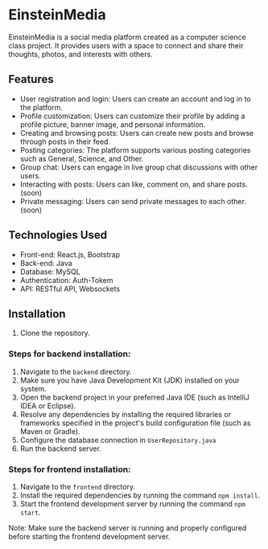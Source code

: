 # EinsteinMedia

EinsteinMedia is a social media platform created as a computer science class project. It provides users with a space to connect and share their thoughts, photos, and interests with others.

## Features

- User registration and login: Users can create an account and log in to the platform.
- Profile customization: Users can customize their profile by adding a profile picture, banner image, and personal information.
- Creating and browsing posts: Users can create new posts and browse through posts in their feed.
- Posting categories: The platform supports various posting categories such as General, Science, and Other.
- Group chat: Users can engage in live group chat discussions with other users.
- Interacting with posts: Users can like, comment on, and share posts. (soon)
- Private messaging: Users can send private messages to each other. (soon)

## Technologies Used

- Front-end: React.js, Bootstrap
- Back-end: Java
- Database: MySQL
- Authentication: Auth-Tokem
- API: RESTful API, Websockets

## Installation
1. Clone the repository.

### Steps for backend installation:
1. Navigate to the `backend` directory.
2. Make sure you have Java Development Kit (JDK) installed on your system.
3. Open the backend project in your preferred Java IDE (such as IntelliJ IDEA or Eclipse).
4. Resolve any dependencies by installing the required libraries or frameworks specified in the project's build configuration file (such as Maven or Gradle).
5. Configure the database connection in `UserRepository.java`
7. Run the backend server.

### Steps for frontend installation:
1. Navigate to the `frontend` directory.
2. Install the required dependencies by running the command `npm install`.
3. Start the frontend development server by running the command `npm start`.

Note: Make sure the backend server is running and properly configured before starting the frontend development server.